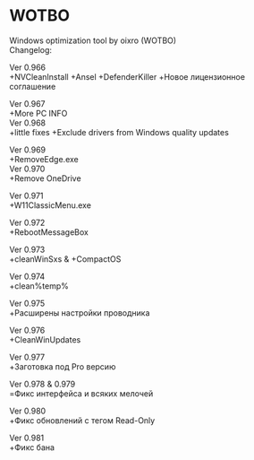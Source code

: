 # WOTBO
Windows optimization tool by oixro (WOTBO)  
Changelog:  

Ver 0.966  
+NVCleanInstall
+Ansel
+DefenderKiller
+Новое лицензионное соглашение  

Ver 0.967  
+More PC INFO  
Ver 0.968  
+little fixes
+Exclude drivers from Windows quality updates  

Ver 0.969  
+RemoveEdge.exe  
Ver 0.970  
+Remove OneDrive  

Ver 0.971  
+W11ClassicMenu.exe  

Ver 0.972  
+RebootMessageBox  

Ver 0.973  
+cleanWinSxs & +CompactOS  

Ver 0.974  
+clean%temp%  

Ver 0.975  
+Расширены настройки проводника  

Ver 0.976  
+CleanWinUpdates  

Ver 0.977  
+Заготовка под Pro версию  

Ver 0.978 & 0.979  
=Фикс интерфейса и всяких мелочей  

Ver 0.980  
+Фикс обновлений с тегом Read-Only  

Ver 0.981  
+Фикс бана
